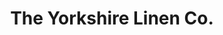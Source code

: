 ---
title: "The Yorkshire Linen Co."
url: /consett/the-yorkshire-linen-co/
shop: interior decoration
---